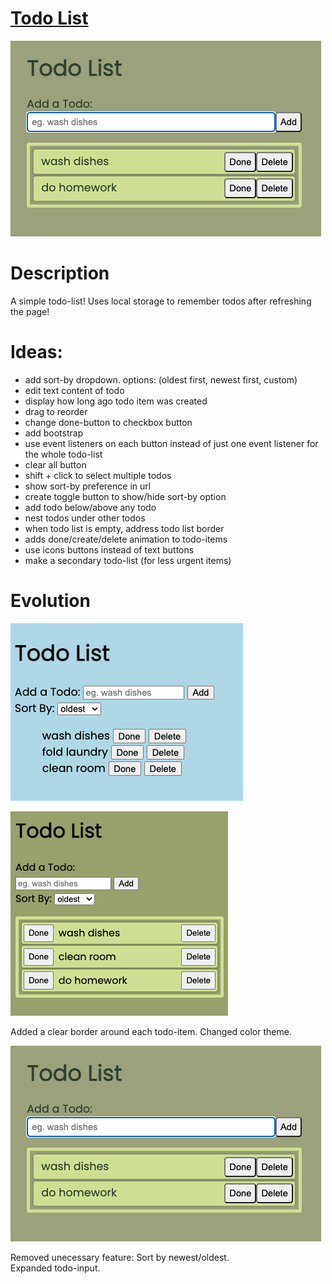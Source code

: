 # [Todo List](https://2dl.netlify.app/)

![main page](./github_images/v3.png)

# Description

A simple todo-list!
Uses local storage to remember todos after refreshing the page!

# Ideas:

- add sort-by dropdown. options: (oldest first, newest first, custom)
- edit text content of todo
- display how long ago todo item was created
- drag to reorder
- change done-button to checkbox button
- add bootstrap
- use event listeners on each button instead of just one event listener for the whole todo-list
- clear all button
- shift + click to select multiple todos
- show sort-by preference in url
- create toggle button to show/hide sort-by option
- add todo below/above any todo
- nest todos under other todos
- when todo list is empty, address todo list border
- adds done/create/delete animation to todo-items
- use icons buttons instead of text buttons
- make a secondary todo-list (for less urgent items)

# Evolution

![version 1](./github_images/v1.png)

![version 2](./github_images/v2.png)

Added a clear border around each todo-item.
Changed color theme.

![version 3](./github_images/v3.png)

Removed unecessary feature: Sort by newest/oldest.  
Expanded todo-input.
